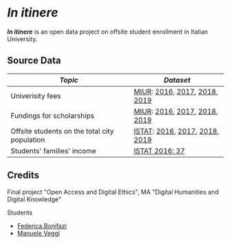 # <i>In itinere</i>

<b><i>In itinere</i></b> is an open data project on offsite student enrollment in Italian University.

## Source Data

|*Topic*|*Dataset*|
|---|---|
|Univerisity fees|[MIUR](http://dati.ustat.miur.it/organization/miur?q=diritto+allo+studio&sort=score+desc%2C+metadata_modified+desc&page=2): [2016](http://dati.ustat.miur.it/dataset/2016-contribuzione-e-interventi-atenei/resource/0ff2992a-88a1-41e9-af2b-b7ddc07b98a2), [2017](http://dati.ustat.miur.it/dataset/2017-contribuzione-e-interventi-atenei/resource/5f2cf8c5-9346-4eb2-8e9e-812a2938f6da), [2018](http://dati.ustat.miur.it/dataset/2018-contribuzione-e-interventi-atenei/resource/1eb81181-c3c4-4d34-9561-83e31ccf3228), [2019](http://dati.ustat.miur.it/dataset/2019-contribuzione-e-interventi-atenei/resource/51f1d268-cea5-4425-8eee-c1378806caca)|
|Fundings for scholarships|[MIUR](http://dati.ustat.miur.it/organization/miur?q=diritto+allo+studio&sort=score+desc%2C+metadata_modified+desc&page=2): [2016](http://dati.ustat.miur.it/dataset/2016-diritto-allo-studio-universitario-dsu-regionale/resource/52b1b27b-341c-480c-873e-12e4e28b08da), [2017](http://dati.ustat.miur.it/dataset/2017-diritto-allo-studio-universitario-dsu-regionale/resource/5bb0ff78-f60e-4e30-b237-7791dff940c2), [2018](http://dati.ustat.miur.it/dataset/2018-diritto-allo-studio-universitario-dsu-regionale/resource/cdc018f4-4f3e-4a36-9717-dd82921fa00d), [2019](http://dati.ustat.miur.it/dataset/2019-diritto-allo-studio-universitario-dsu-regionale/resource/600e464d-6205-4480-9341-2c1cf48bda55)|
|Offsite students on the total city population|[ISTAT](https://www.istat.it/it/archivio/189907): [2016](https://www.istat.it/it/archivio/239358), [2017](https://www.istat.it/it/archivio/248054), [2018](https://www.istat.it/it/archivio/258234), [2019](https://www.istat.it/it/archivio/275030)|
|Students' families' income|[ISTAT 2016: 37](https://www.istat.it/it/files/2016/11/Studenti-e-bacini-universitari.pdf)|

## Credits
Final project "Open Access and Digital Ethics", MA "Digital Humanities and Digital Knowledge"

Students
- [Federica Bonifazi](mailto:federica.bonifazi@studio.unibo.it)
- [Manuele Veggi](mailto:manuele.veggi@studio.unibo.it)

